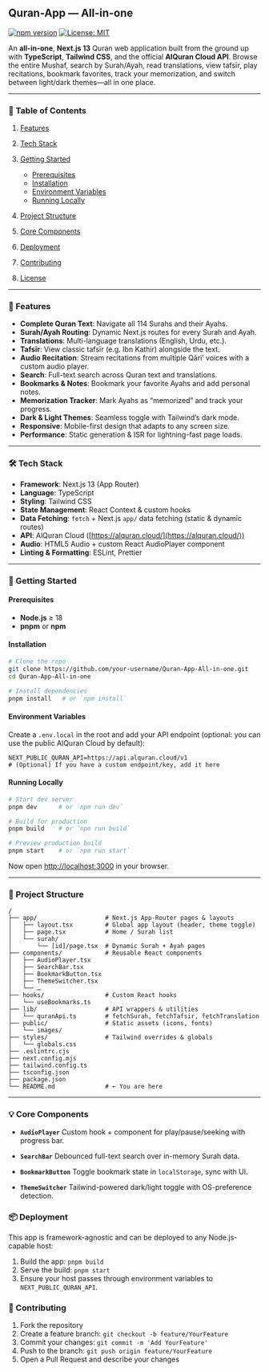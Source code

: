 ## Quran-App — All-in-one

[![npm version](https://img.shields.io/npm/v/your-package-name.svg?style=flat)]() [![License: MIT](https://img.shields.io/badge/License-MIT-blue.svg)]()

An **all-in-one**, **Next.js 13** Quran web application built from the ground up with **TypeScript**, **Tailwind CSS**, and the official **AlQuran Cloud API**. Browse the entire Mushaf, search by Surah/Ayah, read translations, view tafsīr, play recitations, bookmark favorites, track your memorization, and switch between light/dark themes—all in one place.

---

### 🔎 Table of Contents

1. [Features](#features)
2. [Tech Stack](#tech-stack)
3. [Getting Started](#getting-started)

   * [Prerequisites](#prerequisites)
   * [Installation](#installation)
   * [Environment Variables](#environment-variables)
   * [Running Locally](#running-locally)
4. [Project Structure](#project-structure)
5. [Core Components](#core-components)
6. [Deployment](#deployment)
7. [Contributing](#contributing)
8. [License](#license)

---

### 🎯 Features

* **Complete Quran Text**: Navigate all 114 Surahs and their Ayahs.
* **Surah/Ayah Routing**: Dynamic Next.js routes for every Surah and Ayah.
* **Translations**: Multi-language translations (English, Urdu, etc.).
* **Tafsīr**: View classic tafsīr (e.g. Ibn Kathir) alongside the text.
* **Audio Recitation**: Stream recitations from multiple Qāri’ voices with a custom audio player.
* **Search**: Full-text search across Quran text and translations.
* **Bookmarks & Notes**: Bookmark your favorite Ayahs and add personal notes.
* **Memorization Tracker**: Mark Ayahs as “memorized” and track your progress.
* **Dark & Light Themes**: Seamless toggle with Tailwind’s dark mode.
* **Responsive**: Mobile-first design that adapts to any screen size.
* **Performance**: Static generation & ISR for lightning-fast page loads.

---

### 🛠 Tech Stack

* **Framework**: Next.js 13 (App Router)
* **Language**: TypeScript
* **Styling**: Tailwind CSS
* **State Management**: React Context & custom hooks
* **Data Fetching**: `fetch` + Next.js `app/` data fetching (static & dynamic routes)
* **API**: AlQuran Cloud ([https://alquran.cloud/](https://alquran.cloud/))
* **Audio**: HTML5 Audio + custom React AudioPlayer component
* **Linting & Formatting**: ESLint, Prettier

---

### 🚀 Getting Started

#### Prerequisites

* **Node.js** ≥ 18
* **pnpm** or **npm**

#### Installation

```bash
# Clone the repo
git clone https://github.com/your-username/Quran-App-All-in-one.git
cd Quran-App-All-in-one

# Install dependencies
pnpm install   # or `npm install`
```

#### Environment Variables

Create a `.env.local` in the root and add your API endpoint (optional: you can use the public AlQuran Cloud by default):

```dotenv
NEXT_PUBLIC_QURAN_API=https://api.alquran.cloud/v1
# (Optional) If you have a custom endpoint/key, add it here
```

#### Running Locally

```bash
# Start dev server
pnpm dev      # or `npm run dev`

# Build for production
pnpm build    # or `npm run build`

# Preview production build
pnpm start    # or `npm run start`
```

Now open [http://localhost:3000](http://localhost:3000) in your browser.

---

### 📁 Project Structure

```
/
├── app/                   # Next.js App-Router pages & layouts
│   ├── layout.tsx         # Global app layout (header, theme toggle)
│   ├── page.tsx           # Home / Surah list
│   └── surah/
│       └── [id]/page.tsx  # Dynamic Surah + Ayah pages
├── components/            # Reusable React components
│   ├── AudioPlayer.tsx
│   ├── SearchBar.tsx
│   ├── BookmarkButton.tsx
│   ├── ThemeSwitcher.tsx
│   └── …                  
├── hooks/                 # Custom React hooks
│   └── useBookmarks.ts
├── lib/                   # API wrappers & utilities
│   └── quranApi.ts        # fetchSurah, fetchTafsir, fetchTranslation
├── public/                # Static assets (icons, fonts)
│   └── images/
├── styles/                # Tailwind overrides & globals
│   └── globals.css
├── .eslintrc.cjs
├── next.config.mjs
├── tailwind.config.ts
├── tsconfig.json
├── package.json
└── README.md              # ← You are here
```

---

### 💡 Core Components

* **`AudioPlayer`**
  Custom hook + component for play/pause/seeking with progress bar.

* **`SearchBar`**
  Debounced full-text search over in-memory Surah data.

* **`BookmarkButton`**
  Toggle bookmark state in `localStorage`, sync with UI.

* **`ThemeSwitcher`**
  Tailwind-powered dark/light toggle with OS-preference detection.


### 📦 Deployment

This app is framework-agnostic and can be deployed to any Node.js-capable host:

1. Build the app: `pnpm build`
2. Serve the build: `pnpm start`
3. Ensure your host passes through environment variables to `NEXT_PUBLIC_QURAN_API`.


### 🤝 Contributing

1. Fork the repository
2. Create a feature branch: `git checkout -b feature/YourFeature`
3. Commit your changes: `git commit -m 'Add YourFeature'`
4. Push to the branch: `git push origin feature/YourFeature`
5. Open a Pull Request and describe your changes
